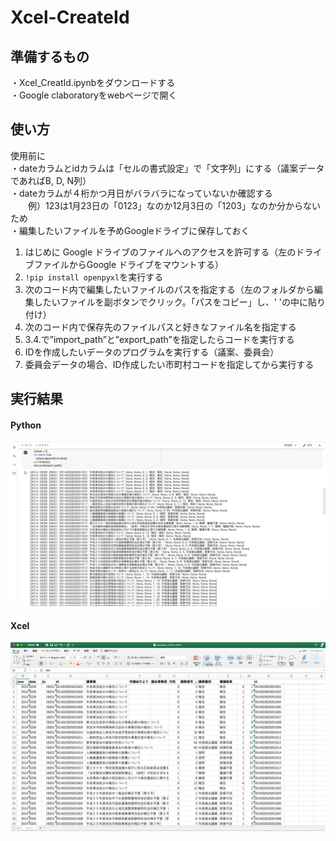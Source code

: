# Xcel-CreateId

## 準備するもの
・Xcel_CreatId.ipynbをダウンロードする  
・Google claboratoryをwebページで開く  

## 使い方
使用前に  
・dateカラムとidカラムは「セルの書式設定」で「文字列」にする（議案データであればB, D, N列）  
・dateカラムが４桁かつ月日がバラバラになっていないか確認する  
　　例）123は1月23日の「0123」なのか12月3日の「1203」なのか分からないため  
・編集したいファイルを予めGoogleドライブに保存しておく  
1. はじめに Google ドライブのファイルへのアクセスを許可する（左のドライブファイルからGoogle ドライブをマウントする）  
2. ```!pip install openpyxl```を実行する  
3. 次のコード内で編集したいファイルのパスを指定する（左のフォルダから編集したいファイルを副ボタンでクリック。「パスをコピー」し、' 'の中に貼り付け）  
4. 次のコード内で保存先のファイルパスと好きなファイル名を指定する  
5. 3.4.で”import_path”と”export_path”を指定したらコードを実行する  
6. IDを作成したいデータのプログラムを実行する（議案、委員会）  
6. 委員会データの場合、ID作成したい市町村コードを指定してから実行する 

## 実行結果
#### Python  
![sample image1](sample1.png)
#### Xcel
![sample image2](sample2.png)
